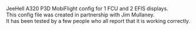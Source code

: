 JeeHell A320 P3D MobiFlight config for 1 FCU and 2 EFIS displays.    
This config file was created in partnership with Jim Mullaney.    
It has been tested by a few people who all report that it is working correctly.
